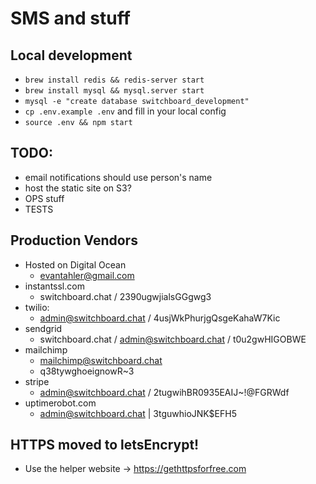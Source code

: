# SMS and stuff

## Local development

- `brew install redis && redis-server start`
- `brew install mysql && mysql.server start`
- `mysql -e "create database switchboard_development"`
- `cp .env.example .env` and fill in your local config
- `source .env && npm start`

## TODO:

- email notifications should use person's name
- host the static site on S3?
- OPS stuff
- TESTS

## Production Vendors
- Hosted on Digital Ocean
  - evantahler@gmail.com
- instantssl.com
  - switchboard.chat / 2390ugwjialsGGgwg3
- twilio:
  - admin@switchboard.chat / 4usjWkPhurjgQsgeKahaW7Kic
- sendgrid
  - switchboard.chat / admin@switchboard.chat / t0u2gwHIGOBWE
- mailchimp
  - mailchimp@switchboard.chat
  - q38tywghoeignowR~3
- stripe
  - admin@switchboard.chat / 2tugwihBR0935EAIJ~!@FGRWdf
- uptimerobot.com
  - admin@switchboard.chat | 3tguwhioJNK$EFH5

## HTTPS moved to letsEncrypt!
- Use the helper website -> https://gethttpsforfree.com
